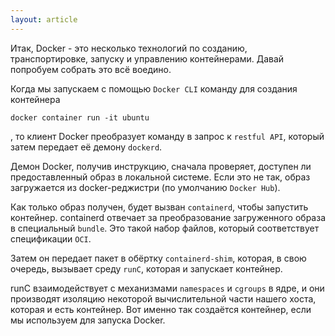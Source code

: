 ```yaml
---
layout: article
---
```

Итак, Docker - это несколько технологий по созданию, транспортировке, запуску и управлению контейнерами. Давай попробуем собрать это всё воедино.

Когда мы запускаем с помощью `Docker CLI` команду для создания контейнера 
```
docker container run -it ubuntu
```
, то клиент Docker преобразует команду в запрос к `restful API`, который затем передает её демону `dockerd`. 

Демон Docker, получив инструкцию, сначала проверяет, доступен ли предоставленный образ в локальной системе. Если это не так, образ загружается из docker-реджистри (по умолчанию `Docker Hub`). 

Как только образ получен, будет вызван `containerd`, чтобы запустить контейнер. containerd отвечает за преобразование загруженного образа в специальный `bundle`. Это такой набор файлов, который соответствует спецификации `OCI`. 

Затем он передает пакет в обёртку `containerd-shim`, которая, в свою очередь, вызывает среду `runC`, которая и запускает контейнер. 

runC взаимодействует с механизмами `namespaces` и `cgroups` в ядре, и они производят изоляцию некоторой вычислительной части нашего хоста, которая и есть контейнер. Вот именно так создаётся контейнер, если мы используем для запуска Docker.
